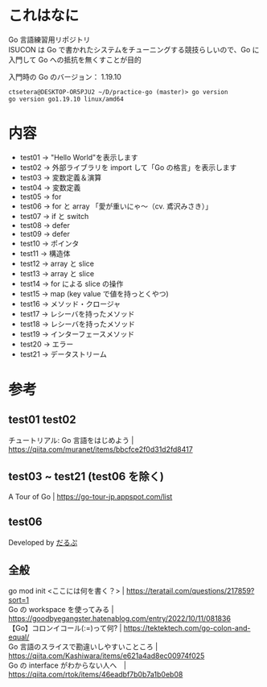 # これはなに

Go 言語練習用リポジトリ  
ISUCON は Go で書かれたシステムをチューニングする競技らしいので、Go に入門して Go への抵抗を無くすことが目的

入門時の Go のバージョン： 1.19.10

```
ctsetera@DESKTOP-OR5PJU2 ~/D/practice-go (master)> go version
go version go1.19.10 linux/amd64
```

# 内容

- test01 -> "Hello World"を表示します
- test02 -> 外部ライブラリを import して「Go の格言」を表示します
- test03 -> 変数定義＆演算
- test04 -> 変数定義
- test05 -> for
- test06 -> for と array 「愛が重いにゃ～（cv. 鳶沢みさき）」
- test07 -> if と switch
- test08 -> defer
- test09 -> defer
- test10 -> ポインタ
- test11 -> 構造体
- test12 -> array と slice
- test13 -> array と slice
- test14 -> for による slice の操作
- test15 -> map (key value で値を持っとくやつ)
- test16 -> メソッド・クロージャ
- test17 -> レシーバを持ったメソッド
- test18 -> レシーバを持ったメソッド
- test19 -> インターフェースメソッド
- test20 -> エラー
- test21 -> データストリーム

# 参考

## test01 test02

チュートリアル: Go 言語をはじめよう | https://qiita.com/muranet/items/bbcfce2f0d31d2fd8417

## test03 ~ test21 (test06 を除く)

A Tour of Go | https://go-tour-jp.appspot.com/list

## test06

Developed by [だるぷ](https://github.com/mitixx)

## 全般

go mod init <ここには何を書く？> | https://teratail.com/questions/217859?sort=1  
Go の workspace を使ってみる | https://goodbyegangster.hatenablog.com/entry/2022/10/11/081836  
【Go】コロンイコール(:=)って何? | https://tektektech.com/go-colon-and-equal/  
Go 言語のスライスで勘違いしやすいこところ | https://qiita.com/Kashiwara/items/e621a4ad8ec00974f025  
Go の interface がわからない人へ　| https://qiita.com/rtok/items/46eadbf7b0b7a1b0eb08
